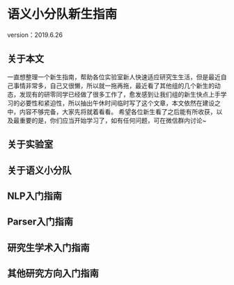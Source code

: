 # 语义小分队新生指南 
version：2019.6.26
## 关于本文
一直想整理一个新生指南，帮助各位实验室新人快速适应研究生生活，但是最近自己事情非常多，自己又很懒，所以就一拖再拖，最近看了其他组的几个新生的动态，发现有的研零同学已经做了很多工作了，愈发感到让我们组的新生快点上手学习的必要性和紧迫性，所以抽出午休时间临时写了这个文章，本文依然在建设之中，内容不够完备，大家先将就着看看。
希望各位新生看了之后能有所收获，以及最重要的是，你们应当开始学习了，如有任何问题，可在微信群内讨论~
## 关于实验室
## 关于语义小分队
## NLP入门指南
## Parser入门指南
## 研究生学术入门指南
## 其他研究方向入门指南